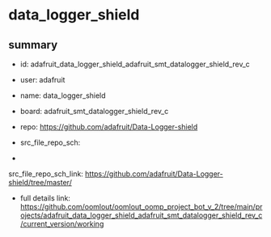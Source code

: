 # data_logger_shield
 
## summary 
* id: adafruit_data_logger_shield_adafruit_smt_datalogger_shield_rev_c
* user: adafruit
* name: data_logger_shield
* board: adafruit_smt_datalogger_shield_rev_c
* repo: https://github.com/adafruit/Data-Logger-shield



* src_file_repo_sch: 
*
 src_file_repo_sch_link: https://github.com/adafruit/Data-Logger-shield/tree/master/
* full details link: https://github.com/oomlout/oomlout_oomp_project_bot_v_2/tree/main/projects/adafruit_data_logger_shield_adafruit_smt_datalogger_shield_rev_c/current_version/working  






